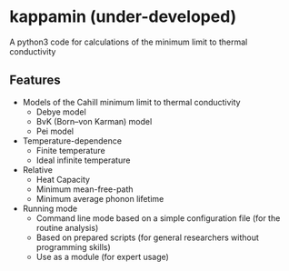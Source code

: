 # kappamin (under-developed)
A python3 code for calculations of the minimum limit to thermal conductivity

## Features

- Models of the Cahill minimum limit to thermal conductivity
  - Debye model
  - BvK (Born–von Karman) model
  - Pei model
- Temperature-dependence
  - Finite temperature
  - Ideal infinite temperature
- Relative
  - Heat Capacity
  - Minimum mean-free-path
  - Minimum average phonon lifetime
- Running mode
  - Command line mode based on a simple configuration file (for the routine analysis)
  - Based on prepared scripts (for general researchers without programming skills)
  - Use as a module (for expert usage)
